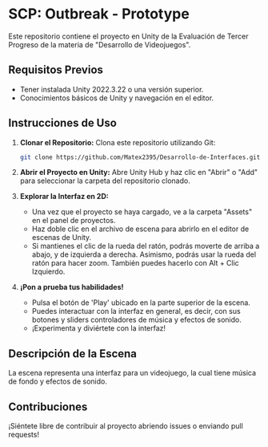   # SCP: Outbreak - Prototype

Este repositorio contiene el proyecto en Unity de la Evaluación de Tercer Progreso de la materia de "Desarrollo de Videojuegos".

## Requisitos Previos

- Tener instalada Unity 2022.3.22 o una versión superior.
- Conocimientos básicos de Unity y navegación en el editor.

## Instrucciones de Uso

1. **Clonar el Repositorio:** Clona este repositorio utilizando Git:

    ```bash
    git clone https://github.com/Matex2395/Desarrollo-de-Interfaces.git
    ```

2. **Abrir el Proyecto en Unity:** Abre Unity Hub y haz clic en "Abrir" o "Add" para seleccionar la carpeta del repositorio clonado.

3. **Explorar la Interfaz en 2D:**

    - Una vez que el proyecto se haya cargado, ve a la carpeta "Assets" en el panel de proyectos.
    - Haz doble clic en el archivo de escena para abrirlo en el editor de escenas de Unity.
    - Si mantienes el clic de la rueda del ratón, podrás moverte de arriba a abajo, y de izquierda a derecha. Asimismo, podrás usar la rueda del ratón para hacer zoom. También puedes hacerlo con Alt + Clic Izquierdo.

4. **¡Pon a prueba tus habilidades!**

   - Pulsa el botón de 'Play' ubicado en la parte superior de la escena.
   - Puedes interactuar con la interfaz en general, es decir, con sus botones y sliders controladores de música y efectos de sonido.
   - ¡Experimenta y diviértete con la interfaz!

## Descripción de la Escena

La escena representa una interfaz para un videojuego, la cual tiene música de fondo y efectos de sonido.

## Contribuciones

¡Siéntete libre de contribuir al proyecto abriendo issues o enviando pull requests!
